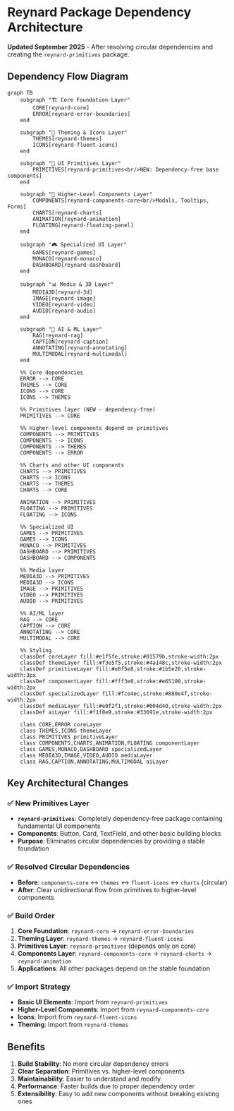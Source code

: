 # Reynard Package Dependency Architecture

**Updated September 2025** - After resolving circular dependencies and creating the `reynard-primitives` package.

## Dependency Flow Diagram

```mermaid
graph TB
    subgraph "🏗️ Core Foundation Layer"
        CORE[reynard-core]
        ERROR[reynard-error-boundaries]
    end

    subgraph "🎨 Theming & Icons Layer"
        THEMES[reynard-themes]
        ICONS[reynard-fluent-icons]
    end

    subgraph "🧱 UI Primitives Layer"
        PRIMITIVES[reynard-primitives<br/>NEW: Dependency-free base components]
    end

    subgraph "🎯 Higher-Level Components Layer"
        COMPONENTS[reynard-components-core<br/>Modals, Tooltips, Forms]
        CHARTS[reynard-charts]
        ANIMATION[reynard-animation]
        FLOATING[reynard-floating-panel]
    end

    subgraph "🎮 Specialized UI Layer"
        GAMES[reynard-games]
        MONACO[reynard-monaco]
        DASHBOARD[reynard-dashboard]
    end

    subgraph "📊 Media & 3D Layer"
        MEDIA3D[reynard-3d]
        IMAGE[reynard-image]
        VIDEO[reynard-video]
        AUDIO[reynard-audio]
    end

    subgraph "🤖 AI & ML Layer"
        RAG[reynard-rag]
        CAPTION[reynard-caption]
        ANNOTATING[reynard-annotating]
        MULTIMODAL[reynard-multimodal]
    end

    %% Core dependencies
    ERROR --> CORE
    THEMES --> CORE
    ICONS --> CORE
    ICONS --> THEMES

    %% Primitives layer (NEW - dependency-free)
    PRIMITIVES --> CORE

    %% Higher-level components depend on primitives
    COMPONENTS --> PRIMITIVES
    COMPONENTS --> ICONS
    COMPONENTS --> THEMES
    COMPONENTS --> ERROR

    %% Charts and other UI components
    CHARTS --> PRIMITIVES
    CHARTS --> ICONS
    CHARTS --> THEMES
    CHARTS --> CORE

    ANIMATION --> PRIMITIVES
    FLOATING --> PRIMITIVES
    FLOATING --> ICONS

    %% Specialized UI
    GAMES --> PRIMITIVES
    GAMES --> ICONS
    MONACO --> PRIMITIVES
    DASHBOARD --> PRIMITIVES
    DASHBOARD --> COMPONENTS

    %% Media layer
    MEDIA3D --> PRIMITIVES
    MEDIA3D --> ICONS
    IMAGE --> PRIMITIVES
    VIDEO --> PRIMITIVES
    AUDIO --> PRIMITIVES

    %% AI/ML layer
    RAG --> CORE
    CAPTION --> CORE
    ANNOTATING --> CORE
    MULTIMODAL --> CORE

    %% Styling
    classDef coreLayer fill:#e1f5fe,stroke:#01579b,stroke-width:2px
    classDef themeLayer fill:#f3e5f5,stroke:#4a148c,stroke-width:2px
    classDef primitiveLayer fill:#e8f5e8,stroke:#1b5e20,stroke-width:3px
    classDef componentLayer fill:#fff3e0,stroke:#e65100,stroke-width:2px
    classDef specializedLayer fill:#fce4ec,stroke:#880e4f,stroke-width:2px
    classDef mediaLayer fill:#e0f2f1,stroke:#004d40,stroke-width:2px
    classDef aiLayer fill:#f1f8e9,stroke:#33691e,stroke-width:2px

    class CORE,ERROR coreLayer
    class THEMES,ICONS themeLayer
    class PRIMITIVES primitiveLayer
    class COMPONENTS,CHARTS,ANIMATION,FLOATING componentLayer
    class GAMES,MONACO,DASHBOARD specializedLayer
    class MEDIA3D,IMAGE,VIDEO,AUDIO mediaLayer
    class RAG,CAPTION,ANNOTATING,MULTIMODAL aiLayer
```

## Key Architectural Changes

### ✅ **New Primitives Layer**

- **`reynard-primitives`**: Completely dependency-free package containing fundamental UI components
- **Components**: Button, Card, TextField, and other basic building blocks
- **Purpose**: Eliminates circular dependencies by providing a stable foundation

### ✅ **Resolved Circular Dependencies**

- **Before**: `components-core` ↔ `themes` ↔ `fluent-icons` ↔ `charts` (circular)
- **After**: Clear unidirectional flow from primitives to higher-level components

### ✅ **Build Order**

1. **Core Foundation**: `reynard-core` → `reynard-error-boundaries`
2. **Theming Layer**: `reynard-themes` → `reynard-fluent-icons`
3. **Primitives Layer**: `reynard-primitives` (depends only on core)
4. **Components Layer**: `reynard-components-core` → `reynard-charts` → `reynard-animation`
5. **Applications**: All other packages depend on the stable foundation

### ✅ **Import Strategy**

- **Basic UI Elements**: Import from `reynard-primitives`
- **Higher-Level Components**: Import from `reynard-components-core`
- **Icons**: Import from `reynard-fluent-icons`
- **Theming**: Import from `reynard-themes`

## Benefits

1. **Build Stability**: No more circular dependency errors
2. **Clear Separation**: Primitives vs. higher-level components
3. **Maintainability**: Easier to understand and modify
4. **Performance**: Faster builds due to proper dependency order
5. **Extensibility**: Easy to add new components without breaking existing ones
